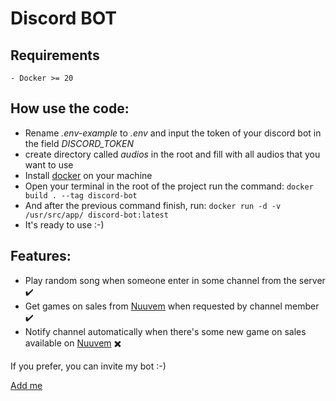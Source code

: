 # Discord BOT

## Requirements
    - Docker >= 20

## How use the code:
 - Rename *.env-example* to *.env* and input the token of your discord bot in the field *DISCORD_TOKEN*
 - create directory called *audios* in the root and fill with all audios that you want to use
 - Install [docker](https://docs.docker.com/get-docker/) on your machine
 - Open your terminal in the root of the project run the command: `docker build . --tag discord-bot`
 - And after the previous command finish, run: `docker run -d -v /usr/src/app/ discord-bot:latest`
 - It's ready to use :-)


## Features:
  - Play random song when someone enter in some channel from the server :heavy_check_mark: 
  - Get games on sales from [Nuuvem](https://www.nuuvem.com/) when requested by channel member :heavy_check_mark: 
  - Notify channel automatically when there's some new game on sales available on [Nuuvem](https://www.nuuvem.com/) :heavy_multiplication_x: 


If you prefer, you can invite my bot :-)

[Add me](https://discordapp.com/oauth2/authorize?client_id=939959067915477103&scope=bot&permissions=36760640)
